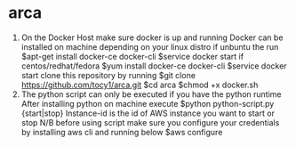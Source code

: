 # arca
1. On the Docker Host make sure docker is up and running
Docker can be installed on machine depending on your linux distro
if unbuntu the run 
$apt-get install docker-ce docker-cli
$service docker start
if centos/redhat/fedora
$yum install docker-ce docker-cli
$service docker start
clone this repository by running 
$git clone https://github.com/tocy1/arca.git
$cd arca
$chmod +x docker.sh
2. The python script can only be executed if you have the python runtime
After installing python on machine execute
$python  python-script.py  {start|stop}<instance-id>
 Instance-id is the id of AWS instance you want to start or stop
N/B before using script make sure you configure your credentials by installing aws cli and running below
 $aws configure
 

